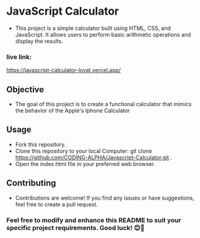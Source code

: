 # JavaScript Calculator

- This project is a simple calculator built using HTML, CSS, and JavaScript. It allows users to perform basic arithmetic operations and display the results.

### live link: 
https://javascript-calculator-lovat.vercel.app/

## Objective

- The goal of this project is to create a functional calculator that mimics the behavior of the Apple's Iphone Calculator

## Usage

- Fork this repository.
- Clone this repository to your local Computer: git clone https://github.com/CODING-ALPHA/Javascript-Calculator.git .
- Open the index.html file in your preferred web browser.

## Contributing

- Contributions are welcome! If you find any issues or have suggestions, feel free to create a pull request.

### Feel free to modify and enhance this README to suit your specific project requirements. Good luck! 😊🚀

